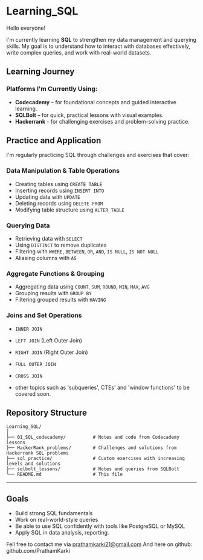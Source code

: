 # Learning_SQL

Hello everyone! 

I'm currently learning **SQL** to strengthen my data management and querying skills. My goal is to understand how to interact with databases effectively, write complex queries, and work with real-world datasets.

## Learning Journey

### Platforms I'm  Currently Using:
- **Codecademy** – for foundational concepts and guided interactive learning.
- **SQLBolt** – for quick, practical lessons with visual examples.
- **Hackerrank** - for challenging exercises and problem-solving practice.


##  Practice and Application

I'm regularly practicing SQL through challenges and exercises that cover:

### Data Manipulation & Table Operations
- Creating tables using `CREATE TABLE`
- Inserting records using `INSERT INTO`
- Updating data with `UPDATE`
- Deleting records using `DELETE FROM`
- Modifying table structure using `ALTER TABLE`

### Querying Data
- Retrieving data with `SELECT`
- Using `DISTINCT` to remove duplicates
- Filtering with `WHERE`, `BETWEEN`, `OR`, `AND`, `IS NULL`, `IS NOT NULL`
- Aliasing columns with `AS`

### Aggregate Functions & Grouping
- Aggregating data using `COUNT`, `SUM`, `ROUND`, `MIN`, `MAX`, `AVG`
- Grouping results with `GROUP BY`
- Filtering grouped results with `HAVING`

### Joins and Set Operations
  - `INNER JOIN`
  - `LEFT JOIN` (Left Outer Join)
  - `RIGHT JOIN` (Right Outer Join)
  - `FULL OUTER JOIN`
  - `CROSS JOIN`

- other topics such as 'subqueries', CTEs' and 'window functions' to be covered soon.

## Repository Structure

```plaintext
Learning_SQL/
│
├── 01_SQL_codecademy/          # Notes and code from Codecademy lessons
├── HackerRank_problems/        # Challenges and solutions from Hackerrank SQL problems   
├── sql_practice/               # Custom exercises with increasing levels and solutions
├── sqlbolt_lessons/            # Notes and queries from SQLBolt
└── README.md                   # This file
```
---

## Goals

- Build strong SQL fundamentals
- Work on real-world-style queries
- Be able to use SQL confidently with tools like PostgreSQL or MySQL
- Apply SQL in data analysis, reporting.


Fell free to contact me via prathamkarki21@gmail.com
And here on github: github.com/PrathamKarki